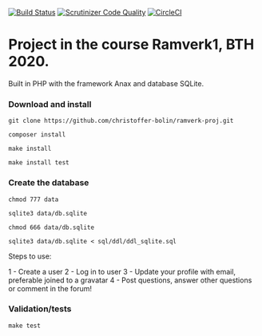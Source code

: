 [![Build Status](https://scrutinizer-ci.com/g/christoffer-bolin/ramverk-proj/badges/build.png?b=master)](https://scrutinizer-ci.com/g/christoffer-bolin/ramverk-proj/build-status/master)
[![Scrutinizer Code Quality](https://scrutinizer-ci.com/g/christoffer-bolin/ramverk-proj/badges/quality-score.png?b=master)](https://scrutinizer-ci.com/g/christoffer-bolin/ramverk-proj/?branch=master)
[![CircleCI](https://circleci.com/gh/circleci/circleci-docs.svg?style=svg)](https://circleci.com/gh/christoffer-bolin/ramverk-proj)


# Project in the course Ramverk1, BTH 2020.
Built in PHP with the framework Anax and database SQLite.

### Download and install

`git clone https://github.com/christoffer-bolin/ramverk-proj.git`

`composer install`

`make install`

`make install test`

### Create the database

`chmod 777 data`

`sqlite3 data/db.sqlite`

`chmod 666 data/db.sqlite`

`sqlite3 data/db.sqlite < sql/ddl/ddl_sqlite.sql`

Steps to use:

1 - Create a user
2 - Log in to user
3 - Update your profile with email, preferable joined to a gravatar
4 - Post questions, answer other questions or comment in the forum!

### Validation/tests

`make test`

